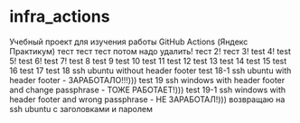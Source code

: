 # infra_actions
Учебный проект для изучения работы GitHub Actions (Яндекс Практикум)
тест тест тест потом надо удалить! тест 2!
тест 3!
test 4!
test 5!
test 6!
test 7!
test 8
test 9
test 10
test 11
test 12
test 13
test 14
test 15
test 16
test 17
test 18 ssh ubuntu without header footer
test 18-1 ssh ubuntu with header footer - ЗАРАБОТАЛО!!!)))
test 19 ssh windows with header footer and change passphrase - ТОЖЕ РАБОТАЕТ!)))
test 19-1 ssh windows with header footer and wrong passphrase - НЕ ЗАРАБОТАЛ!)))
возвращаю на ssh ubuntu с заголовками и паролем 